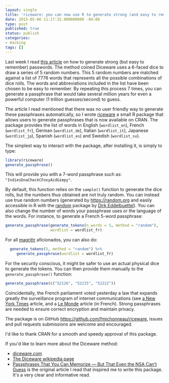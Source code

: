 ```yaml
---
layout: single
title: 'riceware: you can now use R to generate strong (and easy to remember) passwords'
date: 2015-05-06 11:17:32.000000000 -04:00
type: post
published: true
status: publish
categories:
- Hacking
tags: []
---
```

<p>Last week I read <a href="https://firstlook.org/theintercept/2015/03/26/passphrases-can-memorize-attackers-cant-guess/">this article</a> on how to generate strong (but easy to remember) passwords. The method coined Diceware uses a 6-faced dice to draw a series of 5 random numbers. This 5 random numbers are matched against a list of 7776 words that represents all the possible combinations of dice rolls. The words and abbreviations included in the list have been chosen to be easy to remember. By repeating this process 7 times, you can generate a passphrase that would take several million years for even a powerful computer (1 trillion guesses/second) to guess.</p>
<p>The article I read mentioned that there was no user friendly way to generate these passphrases automatically, so I wrote <a href="http://cran.r-project.org/package=riceware">riceware</a> a small R package that allows users to generate passphrases that is now available on CRAN. The package provides the list of words in English (<code>wordlist_en</code>), French (<code>wordlist_fr</code>), German (<code>wordlist_de</code>), Italian (<code>wordlist_it</code>), Japanese (<code>wordlist_jp</code>), Spanish (<code>wordlist_es</code>) and Swedish (<code>wordlist_sv</code>).</p>
<p>The simplest way to interact with the package, after installing it, is simply to type:</p>

```r
library(riceware)
generate_passphrase()
```


<p>This will provide you with a 7-word passphrase such as: <code>"IndiesDnaCheckCFoxyAidGimpy"</code>.</p>

<p>By default, this function relies on the <code>sample()</code> function to generate the dice rolls, but the numbers thus obtained are not truly random. You can instead use true random numbers (generated by <a href="https://random.org">https://random.org</a> and easily accessible in R with the <a href="http://cran.r-project.org/package=random">random</a> package by <a href="http://dirk.eddelbuettel.com/">Dirk Eddelbuettel</a>). You can also change the number of words your passphrase uses or the language of the words. For instance, to generate a French 5-word passphrase:</p>

```r
generate_passphrase(generate_tokens(n_words = 5, method = "random"),
                    wordlist = wordlist_fr)
```


<p>For all <a href="http://cran.r-project.org/package=magrittr">magrittr</a> aficionados, you can also do:</p>


```r
  generate_tokens(5, method = "random") %>%
     generate_passphrase(wordlist = wordlist_fr)
```

<p>For the security conscious, it might be safer to use an actual physical dice to generate the tokens. You can then provide them manually to the <code>generate_passphrase()</code> function:</p>

```r
generate_passphrase(c("52126", "52215", "52222"))
```

<p>Coincidentally, the French parliament voted yesterday a law that expands greatly the surveillance program of internet communications (see <a href="http://www.nytimes.com/2015/05/06/world/europe/french-legislators-approve-sweeping-intelligence-bill.html?ref=world">a New York Times</a> article, and a <a href="http://www.lemonde.fr/pixels/article/2015/05/04/que-contient-la-loi-sur-le-renseignement_4627068_4408996.html">Le Monde</a> article (in French). Strong passphrases are needed to ensure correct encryption and maintain privacy.</p>
<p>The package is on GitHub <a href="https://github.com/fmichonneau/riceware">https://github.com/fmichonneau/riceware</a>, issues and pull requests submissions are welcome and encouraged.</p>
<p>I'd like to thank CRAN for a smooth and speedy approval of this package.</p>

<div class="notice--info">
<p>If you'd like to learn more about the Diceware method:</p>
<ul>
<li><a href="http://diceware.com">diceware.com</a></li>
<li><a href="https://en.wikipedia.org/wiki/Diceware">The Diceware wikipedia page</a></li>
<li><a href="https://firstlook.org/theintercept/2015/03/26/passphrases-can-memorize-attackers-cant-guess/">Passphrases That You Can Memorize — But That Even the NSA Can’t Guess</a> is the original article I read that inspired me to write this package. It's a very clear and informative read.</li>
</ul>
</div>
